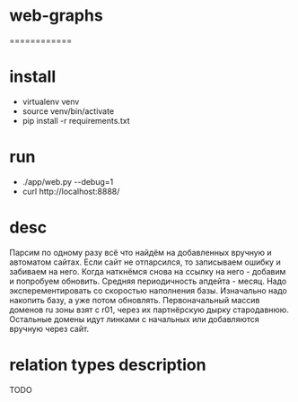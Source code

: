 # web-graphs
============

# install
- virtualenv venv
- source venv/bin/activate
- pip install -r requirements.txt

# run
- ./app/web.py --debug=1
- curl http://localhost:8888/

# desc
Парсим по одному разу всё что найдём на добавленных вручную и автоматом сайтах.
Если сайт не отпарсился, то записываем ошибку и забиваем на него.
Когда наткнёмся снова на ссылку на него - добавим и попробуем обновить.
Средняя периодичность апдейта - месяц. Надо эксперементировать со скоростью наполнения базы. Изначально надо накопить базу, а уже потом обновлять.
Первоначальный массив доменов ru зоны взят с r01, через их партнёрскую дырку стародавнюю. Остальные домены идут линками с начальных или добавляются вручную через сайт.


# relation types description
TODO